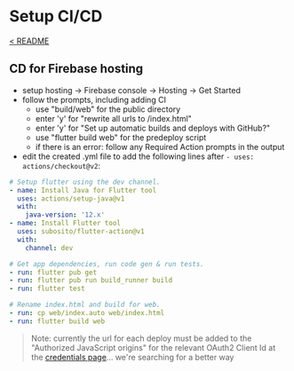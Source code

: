 # Setup CI/CD

[< README]

## CD for Firebase hosting

- setup hosting -> Firebase console -> Hosting -> Get Started
- follow the prompts, including adding CI
  - use "build/web" for the public directory
  - enter 'y' for "rewrite all urls to /index.html"
  - enter 'y' for "Set up automatic builds and deploys with GitHub?"
  - use "flutter build web" for the predeploy script
  - if there is an error: follow any Required Action prompts in the output
- edit the created .yml file to add the following lines after `- uses: actions/checkout@v2`:

```yml
# Setup flutter using the dev channel.
- name: Install Java for Flutter tool
  uses: actions/setup-java@v1
  with:
    java-version: '12.x'
- name: Install Flutter tool
  uses: subosito/flutter-action@v1
  with:
    channel: dev

# Get app dependencies, run code gen & run tests.
- run: flutter pub get
- run: flutter pub run build_runner build 
- run: flutter test

# Rename index.html and build for web.
- run: cp web/index.auto web/index.html
- run: flutter build web
```

> Note: currently the url for each deploy must be added to the "Authorized JavaScript origins" for the relevant OAuth2 Client Id at the [credentials page](https://console.cloud.google.com/apis/credentials)... we're searching for a better way

[< README]: ../../README.md
